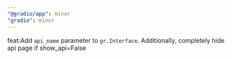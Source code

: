 ```yaml
---
"@gradio/app": minor
"gradio": minor
---
```


feat:Add `api_name` parameter to `gr.Interface`. Additionally, completely hide api page if show_api=False

